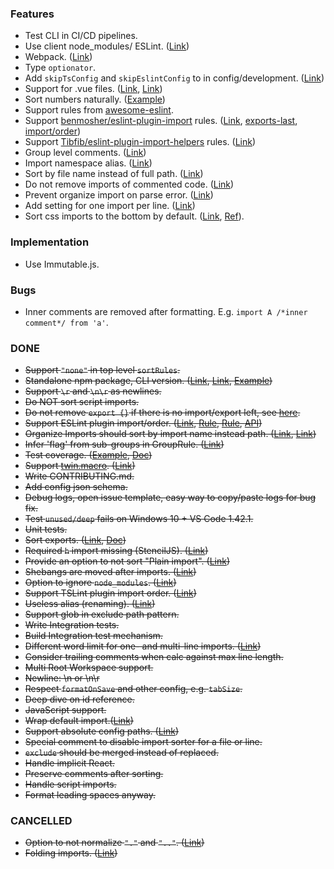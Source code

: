 <!-- markdownlint-disable first-line-h1 -->

### Features

- Test CLI in CI/CD pipelines.
- Use client node_modules/ ESLint. ([Link](https://github.com/eslint/eslint/issues/13974))
- Webpack. ([Link](https://github.com/eslint/eslint/issues/13974))
- Type `optionator`.
- Add `skipTsConfig` and `skipEslintConfig` to in config/development. ([Link](https://github.com/daidodo/tsimportsorter/issues/27#issuecomment-747553733))
- Support for .vue files. ([Link](https://github.com/daidodo/tsimportsorter/issues/37), [Link](https://github.com/MLoughry/sort-typescript-imports/issues/31))
- Sort numbers naturally. ([Example](https://github.com/lydell/eslint-plugin-simple-import-sort#sorting))
- Support rules from [awesome-eslint](https://github.com/dustinspecker/awesome-eslint).
- Support [benmosher/eslint-plugin-import](https://github.com/benmosher/eslint-plugin-import) rules. ([Link](https://github.com/SoominHan/import-sorter/issues/43), [exports-last](https://github.com/benmosher/eslint-plugin-import/blob/master/docs/rules/exports-last.md), [import/order](https://github.com/benmosher/eslint-plugin-import/blob/master/docs/rules/order.md))
- Support [Tibfib/eslint-plugin-import-helpers](https://github.com/Tibfib/eslint-plugin-import-helpers) rules. ([Link](https://github.com/SoominHan/import-sorter/issues/36))
- Group level comments. ([Link](https://github.com/SoominHan/import-sorter/issues/46))
- Import namespace alias. ([Link](https://github.com/SoominHan/import-sorter/issues/29))
- Sort by file name instead of full path. ([Link](https://github.com/neilsoult/typescript-imports-sort/issues/3))
- Do not remove imports of commented code. ([Link](https://gitlab.com/smartive-private/christoph/typescript-hero/-/issues/460))
- Prevent organize import on parse error. ([Link](https://gitlab.com/smartive-private/christoph/typescript-hero/-/issues/406))
- Add setting for one import per line. ([Link](https://gitlab.com/smartive-private/christoph/typescript-hero/-/issues/351))
- Sort css imports to the bottom by default. ([Link](https://github.com/zeilmannnoah/orion-import-sorter/issues/1), [Ref](https://raygun.com/blog/css-preprocessors-examples/)).

### Implementation

- Use Immutable.js.

### Bugs

- Inner comments are removed after formatting. E.g. `import A /*inner comment*/ from 'a'`.

### DONE

- ~~Support `"none"` in top level `sortRules`.~~
- ~~Standalone npm package, CLI version. ([Link](https://github.com/znikola/vscode-es6-typescript-import-sorter/issues/20), [Link](https://github.com/SoominHan/import-sorter/issues/57), [Example](https://github.com/znikola/vscode-es6-typescript-import-sorter))~~
- ~~Support `\r` and `\n\r` as newlines.~~
- ~~Do NOT sort script imports.~~
- ~~Do not remove `export {}` if there is no import/export left, see [here](https://github.com/benmosher/eslint-plugin-import/blob/master/docs/rules/unambiguous.md).~~
- ~~Support ESLint plugin import/order. ([Link](https://github.com/SoominHan/import-sorter/issues/65), [Rule](https://eslint.org/docs/rules/sort-imports), [Rule](https://eslint.org/docs/rules/no-duplicate-imports), [API](https://github.com/eslint/eslintrc/blob/a75bacd9a743a7bbcdb8c59e5d4f9de3dc8b0f20/lib/config-array-factory.js#L16))~~
- ~~Organize Imports should sort by import name instead path. ([Link](https://github.com/microsoft/TypeScript/issues/23279), [Link](https://github.com/SoominHan/import-sorter/issues/40))~~
- ~~Infer 'flag' from sub-groups in GroupRule. ([Link](https://github.com/daidodo/tsimportsorter/issues/17))~~
- ~~Test coverage. ([Example](https://github.com/codecov/example-typescript-vscode-extension), [Doc](https://rpeshkov.net/blog/vscode-extension-coverage/))~~
- ~~Support [twin.macro](https://github.com/ben-rogerson/twin.macro). ([Link](https://github.com/daidodo/tsimportsorter/issues/12))~~
- ~~Write CONTRIBUTING.md.~~
- ~~Add config json schema.~~
- ~~Debug logs, open issue template, easy way to copy/paste logs for bug fix.~~
- ~~Test `unused/deep` fails on Windows 10 + VS Code 1.42.1.~~
- ~~Unit tests.~~
- ~~Sort exports. ([Link](https://github.com/daidodo/tsimportsorter/issues/6#issuecomment-619185391), [Doc](https://github.com/tc39/proposal-export-ns-from))~~
- ~~Required `h` import missing (StencilJS). ([Link](https://gitlab.com/smartive-private/christoph/typescript-hero/-/issues/488))~~
- ~~Provide an option to not sort "Plain import". ([Link](https://gitlab.com/smartive-private/christoph/typescript-hero/-/issues/454))~~
- ~~Shebangs are moved after imports. ([Link](https://github.com/MLoughry/sort-typescript-imports/issues/37))~~
- ~~Option to ignore `node_modules`. ([Link](https://github.com/amatiasq/vsc-sort-imports/issues/38))~~
- ~~Support TSLint plugin import order. ([Link](https://github.com/SoominHan/import-sorter/issues/60))~~
- ~~Useless alias (renaming). ([Link](https://eslint.org/docs/rules/no-useless-rename))~~
- ~~Support glob in exclude path pattern.~~
- ~~Write Integration tests.~~
- ~~Build Integration test mechanism.~~
- ~~Different word limit for one- and multi-line imports. ([Link](https://github.com/SoominHan/import-sorter/issues/31))~~
- ~~Consider trailing comments when calc against max line length.~~
- ~~Multi Root Workspace support.~~
- ~~Newline: \n or \n\r~~
- ~~Respect `formatOnSave` and other config, e.g. `tabSize`.~~
- ~~Deep dive on id reference.~~
- ~~JavaScript support.~~
- ~~Wrap default import.([Link](https://github.com/SoominHan/import-sorter/issues/23))~~
- ~~Support absolute config paths. ([Link](https://github.com/SoominHan/import-sorter/issues/26))~~
- ~~Special comment to disable import sorter for a file or line.~~
- ~~`exclude` should be merged instead of replaced.~~
- ~~Handle implicit React.~~
- ~~Preserve comments after sorting.~~
- ~~Handle script imports.~~
- ~~Format leading spaces anyway.~~

### CANCELLED

- ~~Option to not normalize `"."` and `".."`. ([Link](https://github.com/SoominHan/import-sorter/issues/48))~~
- ~~Folding imports. ([Link](https://github.com/SoominHan/import-sorter/pull/38))~~
